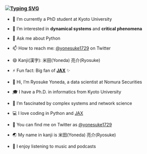 ### [![Typing SVG](https://readme-typing-svg.demolab.com?font=Fira+Code&pause=1000&width=435&lines=Hi+there+%F0%9F%91%8B;I'm+Ryosuke+Yoneda+%E2%9A%A1)](https://git.io/typing-svg)

<!--
**yonesuke/yonesuke** is a ✨ _special_ ✨ repository because its `README.md` (this file) appears on your GitHub profile.

Here are some ideas to get you started:
-->

- 🔭 I’m currently a PhD student at Kyoto University
- 🌱 I’m interested in **dynamical systems** and **critical phenomena**
- 💬 Ask me about Python
- 📫 How to reach me: [@yonesuke1729](https://twitter.com/yonesuke1729) on Twitter
- 😄 Kanji(漢字): 米田(Yoneda) 亮介(Ryosuke)
- ⚡ Fun fact: Big fan of **[JAX](https://github.com/google/jax)** ✨

- 👋 Hi, I’m Ryosuke Yoneda, a data scientist at Nomura Securities
- 🎓 I have a Ph.D. in informatics from Kyoto University
- 🔬 I’m fascinated by complex systems and network science
- 💻 I love coding in Python and [JAX](https://github.com/google/jax)
- 📢 You can find me on Twitter as [@yonesuke1729](https://twitter.com/yonesuke1729)
- 🌏 My name in kanji is 米田(Yoneda) 亮介(Ryosuke)
- 🎵 I enjoy listening to music and podcasts
